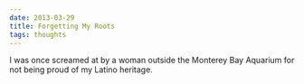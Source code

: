 ```yaml
---
date: 2013-03-29
title: Forgetting My Roots
tags: thoughts
---
```


I was once screamed at by a woman outside the Monterey Bay Aquarium for not being proud of my Latino heritage.